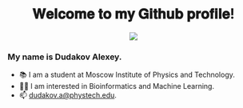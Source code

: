<div id="header" align="center">
  <h1> 𝐖𝐞𝐥𝐜𝐨𝐦𝐞 𝐭𝐨 𝐦𝐲 𝐆𝐢𝐭𝐡𝐮𝐛 𝐩𝐫𝐨𝐟𝐢𝐥𝐞! </h1>
  <!--<img src='https://media4.giphy.com/media/3o7TKz2eMXx7dn95FS/giphy.gif?cid=ecf05e47vqbb4bixqkf499pvvirbne32fl772tfqxa1kn3u1&rid=giphy.gif&ct=g'/>  -->
  <img src='https://i.imgur.com/pUrhAdr.png'/>
</div>

### My name is Dudakov Alexey. 
- 📚 I am a student at Moscow Institute of Physics and Technology.
- 👨‍💻 I am interested in Bioinformatics and Machine Learning.
- 📫 dudakov.a@phystech.edu.
